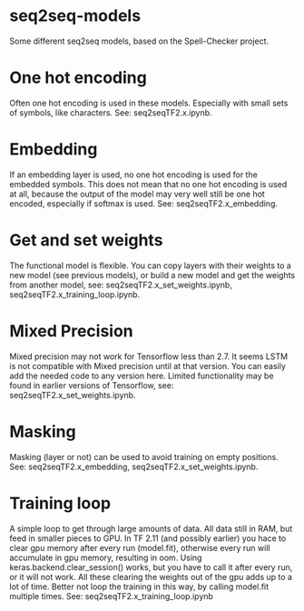# seq2seq-models
Some different seq2seq models, based on the Spell-Checker project.

# One hot encoding
Often one hot encoding is used in these models. Especially with small sets of symbols, like characters. See: seq2seqTF2.x.ipynb.

# Embedding
If an embedding layer is used, no one hot encoding is used for the embedded symbols. This does not mean that no one hot encoding is used at all, because the output of the model may very well still be one hot encoded, especially if softmax is used. See: seq2seqTF2.x_embedding.

# Get and set weights
The functional model is flexible. You can copy layers with their weights to a new model (see previous models), or build a new model and get the weights from another model, see: seq2seqTF2.x_set_weights.ipynb, seq2seqTF2.x_training_loop.ipynb.

# Mixed Precision
Mixed precision may not work for Tensorflow less than 2.7. It seems LSTM is not compatible with Mixed precision until at that version. You can easily add the needed code to any version here. Limited functionality may be found in earlier versions of Tensorflow, see: seq2seqTF2.x_set_weights.ipynb.

# Masking
Masking (layer or not) can be used to avoid training on empty positions. See: seq2seqTF2.x_embedding, seq2seqTF2.x_set_weights.ipynb.

# Training loop
A simple loop to get through large amounts of data. All data still in RAM, but feed in smaller pieces to GPU. In TF 2.11 (and possibly earlier) you hace to clear gpu memory after every run (model.fit), otherwise every run will accumulate in gpu memory, resulting in oom. Using keras.backend.clear_session() works, but you have to call it after every run, or it will not work. All these clearing the weights out of the gpu adds up to a lot of time. Better not loop the training in this way, by calling model.fit multiple times. See: seq2seqTF2.x_training_loop.ipynb
